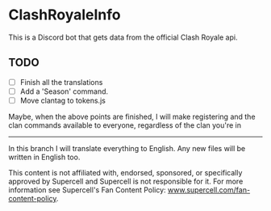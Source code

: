 # ClashRoyaleInfo

This is a Discord bot that gets data from the official Clash Royale api.


## TODO
- [ ] Finish all the translations
- [ ] Add a 'Season' command.
- [ ] Move clantag to tokens.js

Maybe, when the above points are finished, I will make registering and the clan commands available to everyone, regardless of the clan you're in<br />
<hr />

In this branch I will translate everything to English. Any new files will be written in English too.

This content is not affiliated with, endorsed, sponsored, or specifically approved by Supercell and Supercell is not responsible for it. For more information see Supercell's Fan Content Policy: www.supercell.com/fan-content-policy.
